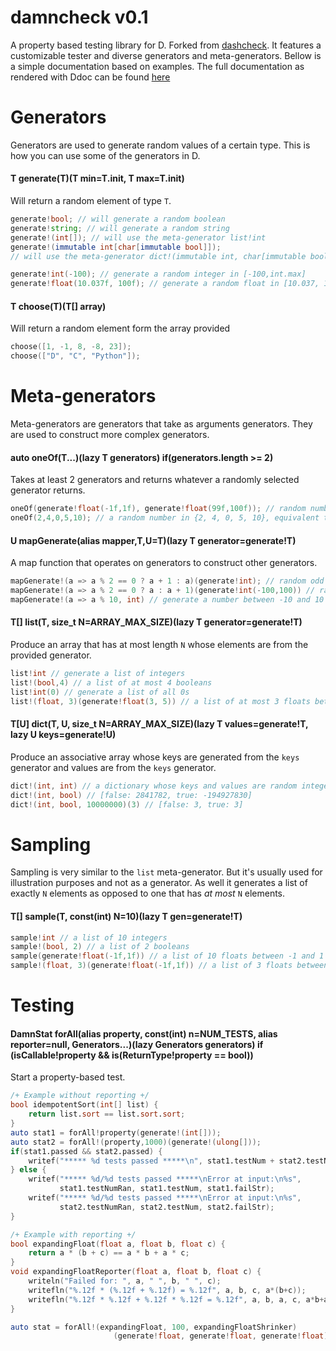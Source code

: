 # damncheck v0.1

A property based testing library for D. Forked from
[dashcheck](https://github.com/mcandre/dashcheck). It features a customizable
tester and diverse generators and meta-generators. Bellow is a simple documentation
based on examples. The full documentation as rendered with Ddoc can be found
[here](http://htmlpreview.github.io/?https://github.com/geezee/damncheck/blob/master/doc/damncheck.html)

# Generators
Generators are used to generate random values of a certain type. This is how
you can use some of the generators in D.

#### T generate(T)(T min=T.init, T max=T.init)
Will return a random element of type `T`.
```d
generate!bool; // will generate a random boolean
generate!string; // will generate a random string
generate!(int[]); // will use the meta-generator list!int
generate!(immutable int[char[immutable bool]]);
// will use the meta-generator dict!(immutable int, char[immutable bool])

generate!int(-100); // generate a random integer in [-100,int.max]
generate!float(10.037f, 100f); // generate a random float in [10.037, 100]
```

#### T choose(T)(T[] array)
Will return a random element form the array provided
```d
choose([1, -1, 8, -8, 23]);
choose(["D", "C", "Python"]);
```

# Meta-generators
Meta-generators are generators that take as arguments generators. They are used
to construct more complex generators.

#### auto oneOf(T...)(lazy T generators) if(generators.length >= 2)
Takes at least 2 generators and returns whatever a randomly selected generator
returns.
```d
oneOf(generate!float(-1f,1f), generate!float(99f,100f)); // random number in [-1,1]U[99,100]
oneOf(2,4,0,5,10); // a random number in {2, 4, 0, 5, 10}, equivalent to choose([2,4,0,5,10])
```

#### U mapGenerate(alias mapper,T,U=T)(lazy T generator=generate!T)
A map function that operates on generators to construct other generators.
```d
mapGenerate!(a => a % 2 == 0 ? a + 1 : a)(generate!int); // random odd int
mapGenerate!(a => a % 2 == 0 ? a : a + 1)(generate!int(-100,100)) // random even int between -100 and 100
mapGenerate!(a => a % 10, int) // generate a number between -10 and 10
```

#### T[] list(T, size_t N=ARRAY_MAX_SIZE)(lazy T generator=generate!T)
Produce an array that has at most length `N` whose elements are from the provided
generator.
```d
list!int // generate a list of integers
list!(bool,4) // a list of at most 4 booleans
list!int(0) // generate a list of all 0s
list!(float, 3)(generate!float(3, 5)) // a list of at most 3 floats between 3 and 5
```

#### T[U] dict(T, U, size_t N=ARRAY_MAX_SIZE)(lazy T values=generate!T, lazy U keys=generate!U)
Produce an associative array whose keys are generated from the `keys` generator
and values are from the `keys` generator.
```d
dict!(int, int) // a dictionary whose keys and values are random integers
dict!(int, bool) // [false: 2841782, true: -194927830]
dict!(int, bool, 10000000)(3) // [false: 3, true: 3]
```

# Sampling
Sampling is very similar to the `list` meta-generator. But it's usually used
for illustration purposes and not as a generator. As well it generates a list
of exactly `N` elements as opposed to one that has *at most* `N` elements.

#### T[] sample(T, const(int) N=10)(lazy T gen=generate!T)
```d
sample!int // a list of 10 integers
sample!(bool, 2) // a list of 2 booleans
sample(generate!float(-1f,1f)) // a list of 10 floats between -1 and 1
sample!(float, 3)(generate!float(-1f,1f)) // a list of 3 floats between -1 and 1
```
# Testing

#### DamnStat forAll(alias property, const(int) n=NUM_TESTS, alias reporter=null, Generators...)(lazy Generators generators) if (isCallable!property && is(ReturnType!property == bool))
Start a property-based test.

```d
/+ Example without reporting +/
bool idempotentSort(int[] list) {
    return list.sort == list.sort.sort;
}
auto stat1 = forAll!property(generate!(int[]));
auto stat2 = forAll!(property,1000)(generate!(ulong[]));
if(stat1.passed && stat2.passed) {
    writef("***** %d tests passed *****\n", stat1.testNum + stat2.testNum);
} else {
    writef("***** %d/%d tests passed *****\nError at input:\n%s",
           stat1.testNumRan, stat1.testNum, stat1.failStr);
    writef("***** %d/%d tests passed *****\nError at input:\n%s",
           stat2.testNumRan, stat2.testNum, stat2.failStr);
}
```
```d
/+ Example with reporting +/
bool expandingFloat(float a, float b, float c) {
    return a * (b + c) == a * b + a * c;
}
void expandingFloatReporter(float a, float b, float c) {
    writeln("Failed for: ", a, " ", b, " ", c);
    writefln("%.12f * (%.12f + %.12f) = %.12f", a, b, c, a*(b+c));
    writefln("%.12f * %.12f + %.12f * %.12f = %.12f", a, b, a, c, a*b+a*c));
}

auto stat = forAll!(expandingFloat, 100, expandingFloatShrinker)
                       (generate!float, generate!float, generate!float);
```
